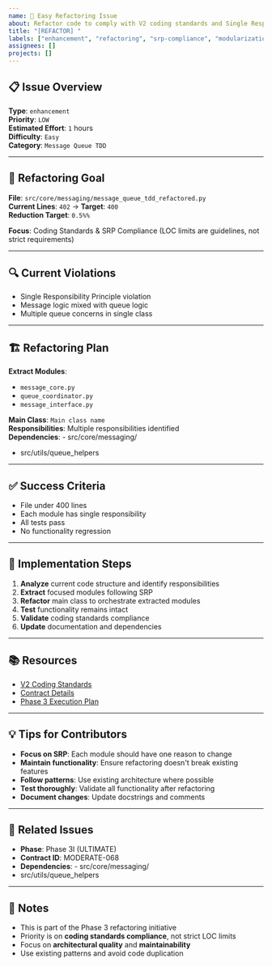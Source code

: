 ```yaml
---
name: 🚀 Easy Refactoring Issue
about: Refactor code to comply with V2 coding standards and Single Responsibility Principle
title: "[REFACTOR] "
labels: ["enhancement", "refactoring", "srp-compliance", "modularization", "good first issue", "easy"]
assignees: []
projects: []
---
```


## 📋 **Issue Overview**

**Type**: `enhancement`  
**Priority**: `LOW`  
**Estimated Effort**: `1` hours  
**Difficulty**: `Easy`  
**Category**: `Message Queue TDD`

---

## 🎯 **Refactoring Goal**

**File**: `src/core/messaging/message_queue_tdd_refactored.py`  
**Current Lines**: `402` → **Target**: `400`  
**Reduction Target**: `0.5%%`

**Focus**: Coding Standards & SRP Compliance (LOC limits are guidelines, not strict requirements)

---

## 🔍 **Current Violations**

- Single Responsibility Principle violation
- Message logic mixed with queue logic
- Multiple queue concerns in single class

---

## 🏗️ **Refactoring Plan**

**Extract Modules**:
- `message_core.py`
- `queue_coordinator.py`
- `message_interface.py`

**Main Class**: `Main class name`  
**Responsibilities**: Multiple responsibilities identified  
**Dependencies**: - src/core/messaging/
- src/utils/queue_helpers

---

## ✅ **Success Criteria**

- File under 400 lines
- Each module has single responsibility
- All tests pass
- No functionality regression

---

## 🚀 **Implementation Steps**

1. **Analyze** current code structure and identify responsibilities
2. **Extract** focused modules following SRP
3. **Refactor** main class to orchestrate extracted modules
4. **Test** functionality remains intact
5. **Validate** coding standards compliance
6. **Update** documentation and dependencies

---

## 📚 **Resources**

- [V2 Coding Standards](../docs/CODING_STANDARDS.md)
- [Contract Details](../contracts/phase3i_final_completion.json)
- [Phase 3 Execution Plan](../contracts/PHASE3_COMPLETE_EXECUTION_PLAN.md)

---

## 💡 **Tips for Contributors**

- **Focus on SRP**: Each module should have one reason to change
- **Maintain functionality**: Ensure refactoring doesn't break existing features
- **Follow patterns**: Use existing architecture where possible
- **Test thoroughly**: Validate all functionality after refactoring
- **Document changes**: Update docstrings and comments

---

## 🔗 **Related Issues**

- **Phase**: Phase 3I (ULTIMATE)
- **Contract ID**: MODERATE-068
- **Dependencies**: - src/core/messaging/
- src/utils/queue_helpers

---

## 📝 **Notes**

- This is part of the Phase 3 refactoring initiative
- Priority is on **coding standards compliance**, not strict LOC limits
- Focus on **architectural quality** and **maintainability**
- Use existing patterns and avoid code duplication

